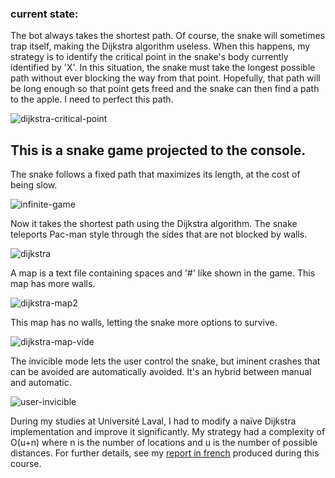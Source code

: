 ### current state:
The bot always takes the shortest path. Of course, the snake will sometimes trap itself, making the Dijkstra algorithm useless. When this happens, my strategy is to identify the critical point in the snake's body currently identified by 'X'. In this situation, the snake must take the longest possible path without ever blocking the way from that point. Hopefully, that path will be long enough so that point gets freed and the snake can then find a path to the apple. I need to perfect this path.

![dijkstra-critical-point](https://i.postimg.cc/MTLQMq9x/dijkstra-critical-point.gif)
## This is a snake game projected to the console. 


 The snake follows a fixed path that maximizes its length, at the cost of being slow.

![infinite-game](https://i.postimg.cc/HnZ7v0MQ/infinite-game.gif)


Now it takes the shortest path using the Dijkstra algorithm. The snake teleports Pac-man style through the sides that are not blocked by walls.

![dijkstra](https://i.postimg.cc/fydYXKPj/dijkstra.gif)

A map is a text file containing spaces and '#' like shown in the game. This map has more walls.

![dijkstra-map2](https://i.postimg.cc/wTHSvbZV/dijkstra-map2.gif)

This map has no walls, letting the snake more options to survive.

![dijkstra-map-vide](https://i.postimg.cc/xdRXwZw4/dijkstra-map-vide.gif)
<!-- ![alt text](https://i.imgur.com/jDwq1Bb.gif) -->


The invicible mode lets the user control the snake, but iminent crashes that can be avoided are automatically avoided. It's an hybrid between manual and automatic.

![user-invicible](https://i.postimg.cc/rF7xN6qS/user-invicible.gif)


During my studies at Université Laval, I had to modify a naïve Dijkstra implementation and improve it significantly. My strategy had a complexity of O(u+n) where n is the number of locations and u is the number of possible distances. For further details, see my [report in french](https://docs.google.com/document/d/1tVqNiSNAh0G4h7_7KM4GMVgTxKbfcze4Tr1mpQ7nciI/edit?usp=sharing) produced during this course.
